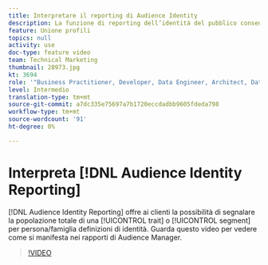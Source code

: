 ```yaml
---
title: Interpretare il reporting di Audience Identity
description: La funzione di reporting dell’identità del pubblico consente ai clienti di creare rapporti sulla popolazione totale di una caratteristica o di un segmento in base alle definizioni di identità della persona o della famiglia. Guarda questo video per vedere come si manifesta nei rapporti di Audience Manager.
feature: Unione profili
topics: null
activity: use
doc-type: feature video
team: Technical Marketing
thumbnail: 28973.jpg
kt: 3694
role: '"Business Practitioner, Developer, Data Engineer, Architect, Data Architect, Administrator, Leader"'
level: Intermedio
translation-type: tm+mt
source-git-commit: a7dc335e75697a7b1720eccdadbb9605fdeda798
workflow-type: tm+mt
source-wordcount: '91'
ht-degree: 0%

---
```



# Interpreta [!DNL Audience Identity Reporting]

[!DNL Audience Identity Reporting] offre ai clienti la possibilità di segnalare la popolazione totale di una  [!UICONTROL trait] o  [!UICONTROL segment] per persona/famiglia definizioni di identità. Guarda questo video per vedere come si manifesta nei rapporti di Audience Manager.

>[!VIDEO](https://video.tv.adobe.com/v/28973/?quality=12)
